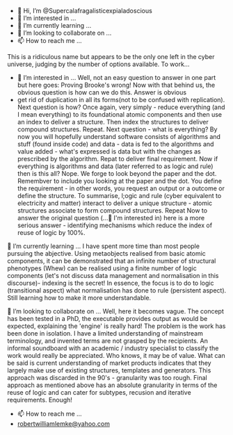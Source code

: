 - 👋 Hi, I’m @Supercalafragalisticexpialadoscious
- 👀 I’m interested in ...
- 🌱 I’m currently learning ...
- 💞️ I’m looking to collaborate on ...
- 📫 How to reach me ...

<!---
Supercalafragalisticexpialadoscious/Supercalafragalisticexpialadoscious is a ✨ special ✨ repository because its `README.md` (this file) appears on your GitHub profile.
You can click the Preview link to take a look at your changes.
--->
This is a ridiculous name but appears to be the only one left in the cyber universe, judging by the number of options available. To work...

- 👀 I’m interested in ...
Well, not an easy question to answer in one part but here goes:
Proving Brooke's wrong!
Now with that behind us, the obvious question is how can we do this. Answer is obvious 
- get rid of duplication in all its forms(not to be confused with replication).  
Next question is how?
Once again, very simply - reduce everything (and I mean everything) to its foundational atomic components and then use an index to deliver a structure. Then index the structures to deliver compound structures. Repeat.
Next question - what is everything? 
By now you will hopefully understand software consists of algorithms and stuff (found inside code) and data -  data is fed to the algorithms and value added - what's expressed is data but with the changes as prescribed by the algorithm. Repat to deliver final requirement.
Now if everything is algorithms and data (later referred to as logic and rule) then is this all?
Nope. We forge to look beyond the paper and the dot. Remembver to include you looking at the paper and the dot. You define the requirement - in other words, you request an output or a outcome or define the structure.
To summarise, l;ogic and rule (cyber equivalent to electricity and matter) interact to deliver a unique structure - atomic structures associate to form compound structures. Repeat
Now to answer the original question (...👀 I'm interested in) here is a more serious answer - identifying mechanisms which reduce the index of reuse of logic by 100%. 

🌱 I’m currently learning ...
I have spent more time than most people pursuing the abjective. Using metaobjects realised from basic atomic components, it can be demonstrated that an infinite number of structural phenotypes (Whew) can be realised using a finite number of logic components (let's not discuss data management and normalisation in this discourse)- indexing is the secret! In essence, the focus is to do to logic (transitional aspect) what normalisation has done to rule (persistent aspect). Still learning how to make it more understandable. 

💞️ I’m looking to collaborate on ...
Well, here it becomes vague. The concept has been tested in a PhD, the executable provides output as would be expected, explaining the 'engine' is really hard!  The problem is the work has been done in isolation. I have a limited understanding of mainstream terminology, and invented terms are not grasped by the recipients.  An informal soundboard with an academic / industry specialist to classify the work would really be appreciated. Who knows, it may be of value. What can be said is current understanding of market products indicates that they largely make use of existing structures, templates and generators. This approach was discarded in the 90's - granularity was too rough.  Final approach as mentioned above has an absolute granularity in terms of the reuse of logic and can cater for subtypes, recusion and iterative requirements. Enough!

- 📫 How to reach me ...
- robertwilliamlemke@yahoo.com

